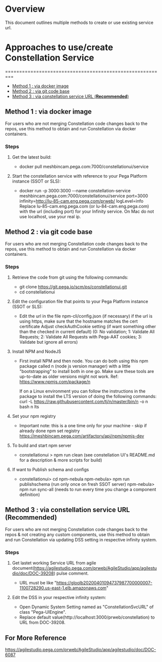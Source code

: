 # Overview
 
This document outlines multiple methods to create or use existing service url.
 
# Approaches to use/create Constellation Service
=========================================================
 
<!--ts-->
   * [Method 1 : via docker image](#method-1-via-docker-image)
   * [Method 2 : via git code base](#method-2-via-git-code-base)
   * [Method 3 : via constellation service URL (**Recommended**)](#method-3-via-constellation-service-URL-(**recommended**))
<!--te-->
 
## Method 1 : via docker image
 
For users who are not merging Constellation code changes back to the repos, use this method to obtain and run Constellation via docker containers.
 
### Steps
 
1. Get the latest build:
    -   docker pull meshbincam.pega.com:7000/constellationui/service
 
2. Start the constellation service with reference to your Pega Platform instance (SSOT or SLS):
    -   docker run -p 3000:3000 --name constellation-service meshbincam.pega.com:7000/constellationui/service port=3000 infinity=http://lu-85-cam.eng.pega.com/prweb/ logLevel=info
    Replace lu-85-cam.eng.pega.com (or lu-84-cam.eng.pega.com) with the url (including port) for your Infinity service. On Mac do not use localhost, use your real ip.
 
## Method 2 : via git code base
 
For users who are not merging Constellation code changes back to the repos, use this method to obtain and run Constellation via docker containers.
 
### Steps
 
1. Retrieve the code from git using the following commands:
    -   git clone https://git.pega.io/scm/ps/constellationui.git
    -   cd constellationui 
 
2. Edit the configuration file that points to your Pega Platform instance (SSOT or SLS):
    -   Edit the url in the file npm-cli/config.json (if necessary)
        if the url is using https, make sure that the hostname matches the cert certificate
        Adjust checkAuthCookie setting (if want something other than the checked in current default)
        (0: No validation; 1: Validate All Requests; 2: Validate All Requests with Pega-AAT cookies; 3: Validate but ignore all errors)
 
3. Install NPM and NodeJS
    -   First install NPM and then node. You can do both using this npm package called n (node js version manager) with a          little "bootstrapping" to install both in one go. Make sure these tools are up-to-date as older versions might not         work.
        Ref:  https://www.npmjs.com/package/n
    
        If on a Linux environment you can follow the instructions in the package to install the LTS version of doing the following commands:
            curl -L https://raw.githubusercontent.com/tj/n/master/bin/n -o n
            bash n lts
 
4. Set your npm registry
    -   Important note: this is a one time only for your machine - skip if already done
        npm set registry https://meshbincam.pega.com/artifactory/api/npm/npmjs-dev
 
5. To build and start npm server
    -   constellationui > npm run clean (see constellation UI's README.md for a description & more scripts for build)
 
6. If want to Publish schema and configs
    -   constellationui> cd npm-nebula
        npm-nebula> npm run publishschema  (run only once on fresh SSOT server)
        npm-nebula> npm run sync-all  (needs to run every time you change a component definition)
 
## Method 3 : via constellation service URL (**Recommended**)
 
For users who are not merging Constellation code changes back to the repos & not creating any custom components, use this method to obtain and run Constellation via updating DSS setting in respective infinity system.
 
### Steps
 
1. Get lastet working Service URL from agile document(https://agilestudio.pega.com/prweb/AgileStudio/app/agilestudio/doc/DOC-39208) pulse comment.
    -   URL must be like "https://gloolb20200401094737987700000007-1100728290.us-east-1.elb.amazonaws.com"
 
2. Edit the DSS in your respective infinity system:
    -   Open Dynamic System Setting named as "ConstellationSvcURL" of class "Pega-UIEngine".
    -   Replace default value(http://localhost:3000/prweb/constellation) to URL from DOC-39208.
 

## For More Reference
 
https://agilestudio.pega.com/prweb/AgileStudio/app/agilestudio/doc/DOC-6087
 
 
